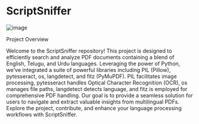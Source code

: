 # ScriptSniffer

![image](https://github.com/K16Visionary/ScriptSniffer/assets/127647086/05e91984-1aa3-43eb-8c37-7220c92e1d7a)

Project Overview

Welcome to the ScriptSniffer repository! This project is designed to efficiently search and analyze PDF documents containing a blend of English, Telugu, and Urdu languages. Leveraging the power of Python, we've integrated a suite of powerful libraries including PIL (Pillow), pytesseract, os, langdetect, and fitz (PyMuPDF). PIL facilitates image processing, pytesseract handles Optical Character Recognition (OCR), os manages file paths, langdetect detects language, and fitz is employed for comprehensive PDF handling. Our goal is to provide a seamless solution for users to navigate and extract valuable insights from multilingual PDFs. Explore the project, contribute, and enhance your language processing workflows with ScriptSniffer.
